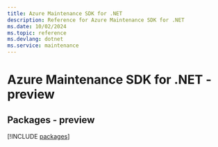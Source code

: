 ```yaml
---
title: Azure Maintenance SDK for .NET
description: Reference for Azure Maintenance SDK for .NET
ms.date: 10/02/2024
ms.topic: reference
ms.devlang: dotnet
ms.service: maintenance
---
```

# Azure Maintenance SDK for .NET - preview
## Packages - preview
[!INCLUDE [packages](maintenance-index.md)]